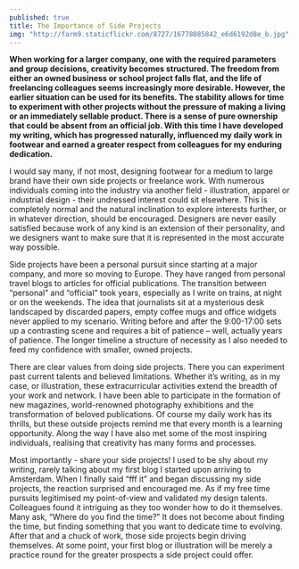 ```yaml
---
published: true
title: The Importance of Side Projects
img: "http://farm9.staticflickr.com/8727/16778085842_e6d6192d8e_b.jpg"
---
```


**When working for a larger company, one with the required parameters and group decisions, creativity becomes structured. The freedom from either an owned business or school project falls flat, and the life of freelancing colleagues seems increasingly more desirable. However, the earlier situation can be used for its benefits. The stability allows for time to experiment with other projects without the pressure of making a living or an immediately sellable product. There is a sense of pure ownership that could be absent from an official job. With this time I have developed my writing, which has progressed naturally, influenced my daily work in footwear and earned a greater respect from colleagues for my enduring dedication.**

I would say many, if not most, designing footwear for a medium to large brand have their own side projects or freelance work. With numerous individuals coming into the industry via another field - illustration, apparel or industrial design - their undressed interest could sit elsewhere. This is completely normal and the natural inclination to explore interests further, or in whatever direction, should be encouraged. Designers are never easily satisfied because work of any kind is an extension of their personality, and we designers want to make sure that it is represented in the most accurate way possible.

Side projects have been a personal pursuit since starting at a major company, and more so moving to Europe. They have ranged from personal travel blogs to articles for official publications. The transition between “personal” and “official” took years, especially as I write on trains, at night or on the weekends. The idea that journalists sit at a mysterious desk landscaped by discarded papers, empty coffee mugs and office widgets never applied to my scenario. Writing before and after the 9:00-17:00 sets up a contrasting scene and requires a bit of patience – well, actually years of patience. The longer timeline a structure of necessity as I also needed to feed my confidence with smaller, owned projects. 

There are clear values from doing side projects. There you can experiment past current talents and believed limitations. Whether it’s writing, as in my case, or illustration, these extracurricular activities extend the breadth of your work and network. I have been able to participate in the formation of new magazines, world-renowned photography exhibitions and the transformation of beloved publications. Of course my daily work has its thrills, but these outside projects remind me that every month is a learning opportunity. Along the way I have also met some of the most inspiring individuals, realising that creativity has many forms and processes. 

Most importantly - share your side projects! I used to be shy about my writing, rarely talking about my first blog I started upon arriving to Amsterdam. When I finally said “fff it” and began discussing my side projects, the reaction surprised and encouraged me. As if my free time pursuits legitimised my point-of-view and validated my design talents. Colleagues found it intriguing as they too wonder how to do it themselves. Many ask, “Where do you find the time?” It does not become about finding the time, but finding something that you want to dedicate time to evolving. After that and a chuck of work, those side projects begin driving themselves. At some point, your first blog or illustration will be merely a practice round for the greater prospects a side project could offer.
